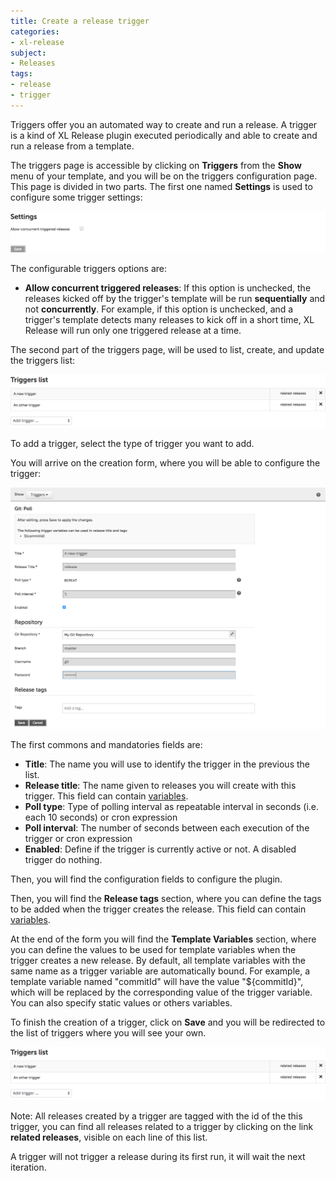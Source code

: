 ```yaml
---
title: Create a release trigger
categories:
- xl-release
subject:
- Releases
tags:
- release
- trigger
---
```


Triggers offer you an automated way to create and run a release. A trigger is a kind of XL Release plugin executed periodically and able to create and run a release from a template.

The triggers page is accessible by clicking on **Triggers** from the **Show** menu of your template, and you will be on the triggers configuration page. This page is divided in two parts. The first one named **Settings** is used to configure some trigger settings:

![Trigger settings](../images/triggers-settings.png)

The configurable triggers options are:

*  **Allow concurrent triggered releases**: If this option is unchecked, the releases kicked off by the trigger's template will be run **sequentially** and not **concurrently**. For example, if this option is unchecked, and a trigger's template detects many releases to kick off in a short time, XL Release will run only one triggered release at a time.

The second part of the triggers page, will be used to list, create, and update the triggers list:

![Trigger list](../images/triggers-list.png)

To add a trigger, select the type of trigger you want to add.

You will arrive on the creation form, where you will be able to configure the trigger:

![Trigger form](../images/git-plugin-fields.png)

The first commons and mandatories fields are:

*  **Title**: The name you will use to identify the trigger in the previous the list.
*  **Release title**: The name given to releases you will create with this trigger. This field can contain [variables](/xl-release/concept/variables-in-xl-release.html).
*  **Poll type**: Type of polling interval as repeatable interval in seconds (i.e. each 10 seconds) or cron expression
*  **Poll interval**: The number of seconds between each execution of the trigger or cron expression
*  **Enabled**: Define if the trigger is currently active or not. A disabled trigger do nothing.

Then, you will find the configuration fields to configure the plugin.

Then, you will find the **Release tags** section, where you can define the tags to be added when the trigger creates the release.  This field can contain [variables](/xl-release/concept/variables-in-xl-release.html).

At the end of the form you will find the **Template Variables** section, where you can define the values to be used for template variables when the trigger creates a new release. By default, all template variables with the same name as a trigger variable are automatically bound. For example, a template variable named "commitId" will have the value "${commitId}", which will be replaced by the corresponding value of the trigger variable. You can also specify static values or others variables.

To finish the creation of a trigger, click on **Save** and you will be redirected to the list of triggers where you will see your own.

![Trigger list](../images/triggers-list.png)

Note: All releases created by a trigger are tagged with the id of the this trigger, you can find all releases related to a trigger by clicking on the link **related releases**, visible on each line of this list.

A trigger will not trigger a release during its first run, it will wait the next iteration.

